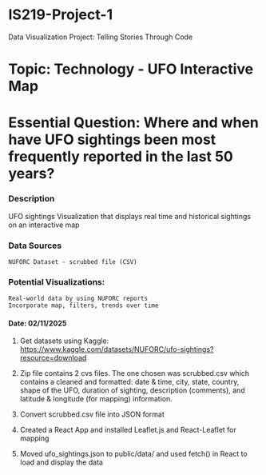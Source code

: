 # IS219-Project-1
Data Visualization Project: Telling Stories Through Code
# Topic: Technology - UFO Interactive Map
# Essential Question: Where and when have UFO sightings been most frequently reported in the last 50 years?
### Description
UFO sightings Visualization that displays real time and historical sightings on an interactive map 
### Data Sources
    NUFORC Dataset - scrubbed file (CSV)
### Potential Visualizations: 
    Real-world data by using NUFORC reports 
    Incorporate map, filters, trends over time

#### Date: 02/11/2025
1. Get datasets using Kaggle: https://www.kaggle.com/datasets/NUFORC/ufo-sightings?resource=download 

2. Zip file contains 2 cvs files. The one chosen was scrubbed.csv which contains a cleaned and formatted: date & time, city, state, country, shape of the UFO, duration of sighting, description (comments), and latitude & longitude (for mapping) information. 

3. Convert scrubbed.csv file into JSON format 

4. Created a React App and installed Leaflet.js and React-Leaflet for mapping 

5. Moved ufo_sightings.json to public/data/ and used fetch() in React to load and display the data

